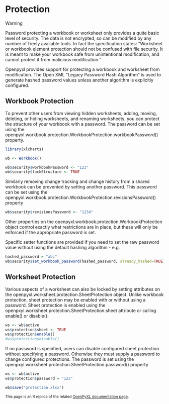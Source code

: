 # Protection

<div class="admonition warning">
<p class="admonition-title">Warning</p>
<p>Password protecting a workbook or worksheet only provides a quite basic level of security. The data is not encrypted, so can be modified by any number of freely available tools. In fact the specification states: “Worksheet or workbook element protection should not be confused with file security. It is meant to make your workbook safe from unintentional modification, and cannot protect it from malicious modification.”</p>
</div>

Openpyxl provides support for protecting a workbook and worksheet from modification. The Open XML “Legacy Password Hash Algorithm” is used to generate hashed password values unless another algorithm is explicitly configured.

## Workbook Protection

To prevent other users from viewing hidden worksheets, adding, moving, deleting, or hiding worksheets, and renaming worksheets, you can protect the structure of your workbook with a password. The password can be set using the openpyxl.workbook.protection.WorkbookProtection.workbookPassword() property.

```r
library(xlcharts)

wb <- Workbook()

wb$security$workbookPassword <- "123"
wb$security$lockStructure <- TRUE
```

Similarly removing change tracking and change history from a shared workbook can be prevented by setting another password. This password can be set using the openpyxl.workbook.protection.WorkbookProtection.revisionsPassword() property

```r
wb$security$revisionsPassword <- "1234"
```

Other properties on the openpyxl.workbook.protection.WorkbookProtection object control exactly what restrictions are in place, but these will only be enforced if the appropriate password is set.

Specific setter functions are provided if you need to set the raw password value without using the default hashing algorithm - e.g.

```r
hashed_password = "abc"
wb$security$set_workbook_password(hashed_password, already_hashed=TRUE)
```

## Worksheet Protection

Various aspects of a worksheet can also be locked by setting attributes on the openpyxl.worksheet.protection.SheetProtection object. Unlike workbook protection, sheet protection may be enabled with or without using a password. Sheet protection is enabled using the openpxyl.worksheet.protection.SheetProtection.sheet attribute or calling enable() or disable():

```r
ws <- wb$active
ws$protection$sheet <- TRUE
ws$protection$enable()
#ws$protection$disable()
```

If no password is specified, users can disable configured sheet protection without specifying a password. Otherwise they must supply a password to change configured protections. The password is set using the openpxyl.worksheet.protection.SheetProtection.password() property

```r
ws <- wb$active
ws$protection$password = "123"

wb$save("protection.xlsx")
```

<small>This page is an R replica of the related [OpenPyXL documentation page](https://openpyxl.readthedocs.io/en/stable/protection.html).</small>
